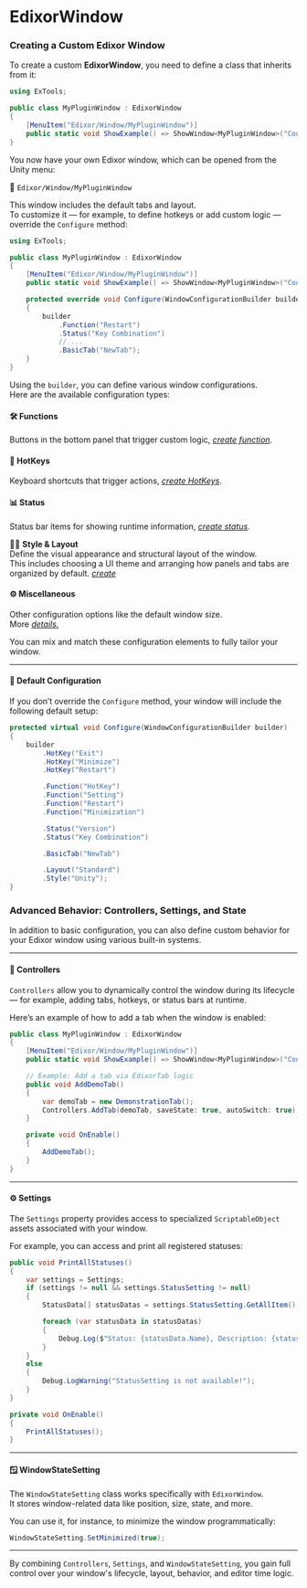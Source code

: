 # EdixorWindow

### Creating a Custom Edixor Window

To create a custom **EdixorWindow**, you need to define a class that inherits from it:

```csharp
using ExTools;

public class MyPluginWindow : EdixorWindow 
{
    [MenuItem("Edixor/Window/MyPluginWindow")]
    public static void ShowExample() => ShowWindow<MyPluginWindow>("Cool Window");
}
```

You now have your own Edixor window, which can be opened from the Unity menu:

📁 `Edixor/Window/MyPluginWindow`

This window includes the default tabs and layout.\
To customize it — for example, to define hotkeys or add custom logic — override the `Configure` method:

```csharp
using ExTools;

public class MyPluginWindow : EdixorWindow 
{
    [MenuItem("Edixor/Window/MyPluginWindow")]
    public static void ShowExample() => ShowWindow<MyPluginWindow>("Cool Window");

    protected override void Configure(WindowConfigurationBuilder builder)
    {
        builder
            .Function("Restart")
            .Status("Key Combination")
            // ...
            .BasicTab("NewTab");
    }
}
```

Using the `builder`, you can define various window configurations.\
Here are the available configuration types:

#### 🛠️ Functions

Buttons in the bottom panel that trigger custom logic, [_create function_](../configuration/functions.md)_._&#x20;

#### 🎹 HotKeys

Keyboard shortcuts that trigger actions, [_create HotKeys_](../configuration/hotkeys.md).&#x20;

#### 📊 Status

Status bar items for showing runtime information, [_create status_](../configuration/statuses.md)_._

🎨🧩 **Style & Layout**\
Define the visual appearance and structural layout of the window.\
This includes choosing a UI theme and arranging how panels and tabs are organized by default. [_create_](../configuration/styles-layouts.md)

#### ⚙️ Miscellaneous

Other configuration options like the default window size.\
More [_details._](../configuration/other.md)

You can mix and match these configuration elements to fully tailor your window.

***

#### 🧬 Default Configuration

If you don’t override the `Configure` method, your window will include the following default setup:

```csharp
protected virtual void Configure(WindowConfigurationBuilder builder)
{
    builder
        .HotKey("Exit")
        .HotKey("Minimize")
        .HotKey("Restart")

        .Function("HotKey")
        .Function("Setting")
        .Function("Restart")
        .Function("Minimization")

        .Status("Version")
        .Status("Key Combination")

        .BasicTab("NewTab")

        .Layout("Standard")
        .Style("Unity");
}
```

### Advanced Behavior: Controllers, Settings, and State

In addition to basic configuration, you can also define custom behavior for your Edixor window using various built-in systems.

***

#### 🧠 Controllers

`Controllers` allow you to dynamically control the window during its lifecycle — for example, adding tabs, hotkeys, or status bars at runtime.

Here’s an example of how to add a tab when the window is enabled:

```csharp
public class MyPluginWindow : EdixorWindow
{
    [MenuItem("Edixor/Window/MyPluginWindow")]
    public static void ShowExample() => ShowWindow<MyPluginWindow>("Cool Window");

    // Example: Add a tab via EdixorTab logic
    public void AddDemoTab()
    {
        var demoTab = new DemonstrationTab();
        Controllers.AddTab(demoTab, saveState: true, autoSwitch: true);
    }

    private void OnEnable()
    {
        AddDemoTab();
    }
}
```

***

#### ⚙️ Settings

The `Settings` property provides access to specialized `ScriptableObject` assets associated with your window.

For example, you can access and print all registered statuses:

```csharp
public void PrintAllStatuses()
{
    var settings = Settings;
    if (settings != null && settings.StatusSetting != null)
    {
        StatusData[] statusDatas = settings.StatusSetting.GetAllItem();

        foreach (var statusData in statusDatas)
        {
            Debug.Log($"Status: {statusData.Name}, Description: {statusData.Description}, Enabled: {statusData.Enable}");
        }
    }
    else
    {
        Debug.LogWarning("StatusSetting is not available!");
    }
}

private void OnEnable()
{
    PrintAllStatuses();
}
```

***

#### 🪟 WindowStateSetting

The `WindowStateSetting` class works specifically with `EdixorWindow`.\
It stores window-related data like position, size, state, and more.

You can use it, for instance, to minimize the window programmatically:

```csharp
WindowStateSetting.SetMinimized(true);
```

***

By combining `Controllers`, `Settings`, and `WindowStateSetting`, you gain full control over your window's lifecycle, layout, behavior, and editor time logic.
